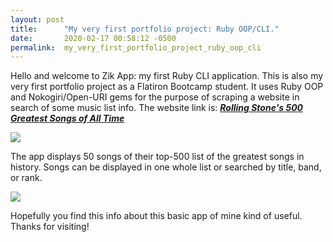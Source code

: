 ```yaml
---
layout: post
title:      "My very first portfolio project: Ruby OOP/CLI."
date:       2020-02-17 00:58:12 -0500
permalink:  my_very_first_portfolio_project_ruby_oop_cli
---
```



Hello and welcome to Zik App: my first Ruby CLI application. This is also my very first portfolio project as a Flatiron Bootcamp student. It uses Ruby OOP and Nokogiri/Open-URI gems for the purpose of scraping a website in search of some music list info. The website link is: [***Rolling Stone's 500 Greatest Songs of All Time***](https://www.rollingstone.com/music/music-lists/500-greatest-songs-of-all-time-151127/?list_page=10#list-item-50)

![](https://drive.google.com/uc?export=view&id=1TU-LKSFuClk-C8V-7AogbMu4t090gnWm)

The app displays 50 songs of their top-500 list of the greatest songs in history. Songs can be displayed in one whole list or searched by title, band, or rank.

![](https://drive.google.com/uc?export=view&id=1q425j6s_bBYuYEyAoVraPbQsXqDThl-C)

Hopefully you find this info about this basic app of mine kind of useful. Thanks for visiting!
